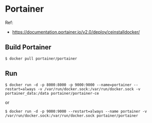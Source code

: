 # Portainer
Ref:
- https://documentation.portainer.io/v2.0/deploy/ceinstalldocker/

## Build Portainer
```shell
$ docker pull portainer/portainer
```
## Run 
```shell
$ docker run -d -p 8000:8000 -p 9000:9000 --name=portainer --restart=always -v /var/run/docker.sock:/var/run/docker.sock -v portainer_data:/data portainer/portainer-ce
```
or 
```shell
$ docker run -d -p 9000:9000 --restart=always --name portainer -v /var/run/docker.sock:/var/run/docker.sock portainer/portainer
```
